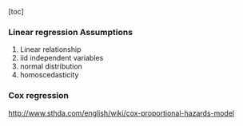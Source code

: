 [toc]

### Linear regression Assumptions

1. Linear relationship
2. iid independent variables
3. normal distribution
4. homoscedasticity











### Cox regression

http://www.sthda.com/english/wiki/cox-proportional-hazards-model

